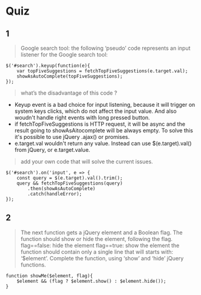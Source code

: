 # Quiz
## 1
>Google search tool:
>the following ‘pseudo’ code represents an input listener for the Google search tool:

```
$('#search').keyup(function(e){
    var topFiveSuggestions = fetchTopFiveSuggestions(e.target.val);
    showAsAutoComplete(topFiveSuggestions);
});
```


> what’s the disadvantage of this code ?

- Keyup event is a bad choice for input listening, because it will trigger on system keys clicks, which do not affect the input value. And also woudn't handle right events with long pressed button.
- if fetchTopFiveSuggestions is HTTP request, it will be async and the result going to showAsAitocomplete will be always empty. To solve this it's possible to use jQuery .ajax() or promises.
- e.target.val wouldn't return any value. Instead can use $(e.target).val() from jQuery, or e.target.value.

> add your own code that will solve the current issues.

```
$('#search').on('input', e => {
    const query = $(e.target).val().trim();
    query && fetchTopFiveSuggestions(query)
        .then(showAsAutoComplete)
        .catch(handleError);
});
```

## 2
> The next function gets a jQuery element and a Boolean flag.
> The function should show or hide the element, following the flag.
> flag==false: hide the element
> flag==true: show the element
> the function should contain only a single line that will starts with: ‘$element’.
> Complete the function, using ‘show’ and ‘hide’ jQuery functions.
```
function showMe($element, flag){
    $element && (flag ? $element.show() : $element.hide());    
}
```
